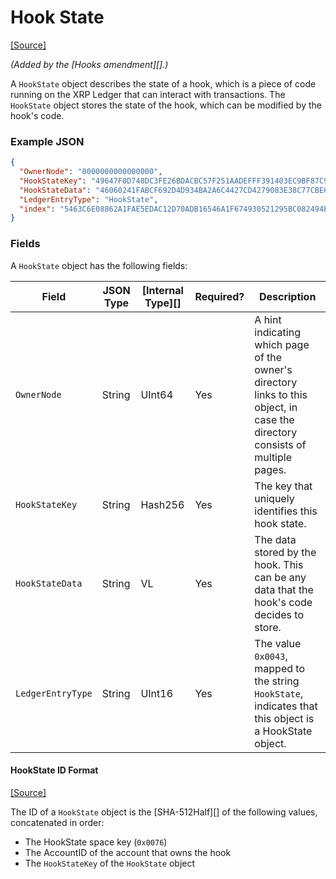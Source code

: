 # Hook State

[\[Source\]](https://github.com/ripple/rippled/blob/master/src/ripple/protocol/impl/LedgerFormats.cpp#L157-L170)

_(Added by the \[Hooks amendment]\[].)_

A `HookState` object describes the state of a hook, which is a piece of code running on the XRP Ledger that can interact with transactions. The `HookState` object stores the state of the hook, which can be modified by the hook's code.

### Example JSON

```json
{
  "OwnerNode": "0000000000000000",
  "HookStateKey": "49647F0D748DC3FE26BDACBC57F251AADEFFF391403EC9BF87C97F67E9977FB0",
  "HookStateData": "46060241FABCF692D4D934BA2A6C4427CD4279083E38C77CBE642243E43BE291",
  "LedgerEntryType": "HookState",
  "index": "5463C6E08862A1FAE5EDAC12D70ADB16546A1F674930521295BC082494B62924"
}
```

### Fields

A `HookState` object has the following fields:

| Field             | JSON Type | \[Internal Type]\[] | Required? | Description                                                                                                                   |
| ----------------- | --------- | ------------------- | --------- | ----------------------------------------------------------------------------------------------------------------------------- |
| `OwnerNode`       | String    | UInt64              | Yes       | A hint indicating which page of the owner's directory links to this object, in case the directory consists of multiple pages. |
| `HookStateKey`    | String    | Hash256             | Yes       | The key that uniquely identifies this hook state.                                                                             |
| `HookStateData`   | String    | VL                  | Yes       | The data stored by the hook. This can be any data that the hook's code decides to store.                                      |
| `LedgerEntryType` | String    | UInt16              | Yes       | The value `0x0043`, mapped to the string `HookState`, indicates that this object is a HookState object.                       |

#### HookState ID Format

[\[Source\]](https://github.com/ripple/rippled/blob/master/src/ripple/protocol/impl/Indexes.cpp#L193-L200)

The ID of a `HookState` object is the \[SHA-512Half]\[] of the following values, concatenated in order:

* The HookState space key (`0x0076`)
* The AccountID of the account that owns the hook
* The `HookStateKey` of the `HookState` object
